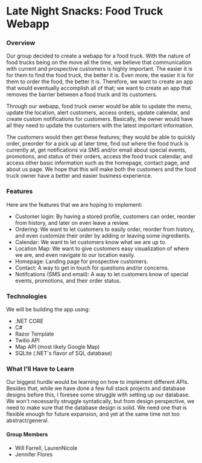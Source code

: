 # Late Night Snacks: Food Truck Webapp

### Overview

Our group decided to create a webapp for a food truck. With the nature of food trucks being on the move all the time, we believe that communication with current and prospective customers is highly important. The easier it is for them to find the food truck, the better it is. Even more, the easier it is for them to order the food, the better it is. Therefore, we want to create an app that would eventually accomplish all of that; we want to create an app that removes the barrier between a food truck and its customers.

Through our webapp, food truck owner would be able to update the menu, update the location, alert customers, access orders, update calendar, and create custom notifications for customers. Basically, the owner would have all they need to update the customers with the latest important information.

The customers would then get these features; they would be able to quickly order, preorder for a pick up at later time, find out where the food truck is currently at, get notifications via SMS and/or email about special events, promotions, and status of their orders, access the food truck calendar, and access other basic information such as the homepage, contact page, and about us page. We hope that this will make both the customers and the food truck owner have a better and easier business experience.

### Features

Here are the features that we are hoping to implement:
* Customer login: By having a stored profile, customers can order, reorder from history, and later on even leave a review.
* Ordering: We want to let customers to easily order, reorder from history, and even customize their order by adding or leaving some ingredients.
* Calendar: We want to let customers know what we are up to.
* Location Map: We want to give customers easy visualization of where we are, and even navigate to our location easily.
* Homepage: Landing page for prospective customers.
* Contact: A way to get in touch for questions and/or concerns.
* Notifcations (SMS and email): A way to let customers know of special events, promotions, and their order status.

### Technologies

We will be building the app using:
* .NET CORE
* C#
* Razor Template
* Twilio API
* Map API (most likely Google Map)
* SQLite (.NET's flavor of SQL database)

### What I'll Have to Learn

Our biggest hurdle would be learning on how to implement different APIs. Besides that, while we have done a few full stack projects and database designs before this, I foresee some struggle with setting up our database. We won't necessarily struggle syntatically, but from design perspective, we need to make sure that the database design is solid. We need one that is flexible enough for future expansion, and yet at the same time not too abstract/general.


#### Group Members
- Will Farrell, LaurenNicole
- Jennifer Flores
